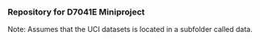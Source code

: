 ### Repository for D7041E Miniproject

Note: Assumes that the UCI datasets is located in a subfolder called data.
